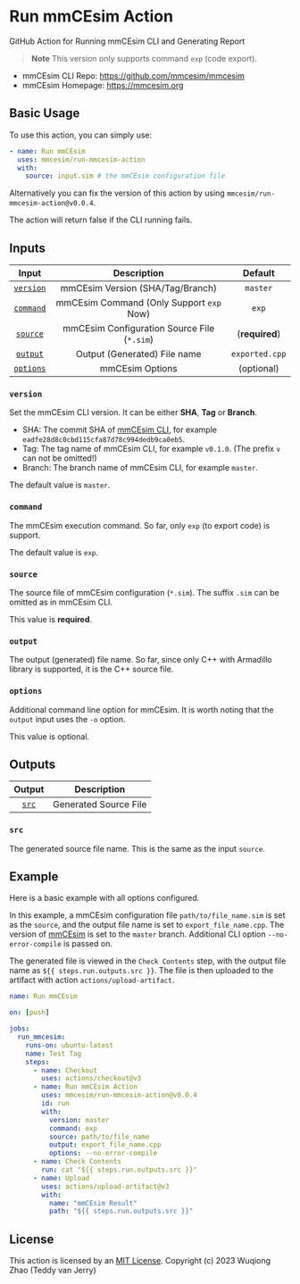 # Run mmCEsim Action
GitHub Action for Running mmCEsim CLI and Generating Report

> **Note** This version only supports command `exp` (code export).

- mmCEsim CLI Repo: https://github.com/mmcesim/mmcesim
- mmCEsim Homepage: https://mmcesim.org

## Basic Usage

To use this action, you can simply use:
```yml
- name: Run mmCEsim
  uses: mmcesim/run-mmcesim-action
  with:
    source: input.sim # the mmCEsim configuration file
```
Alternatively you can fix the version of this action by using
`mmcesim/run-mmcesim-action@v0.0.4`.

The action will return false if the CLI running fails.

## Inputs

| Input | Description | Default |
| :-: | :-: | :-: |
| [`version`](#version) | mmCEsim Version (SHA/Tag/Branch) | `master` |
| [`command`](#command) | mmCEsim Command (Only Support `exp` Now) | `exp` |
| [`source`](#source) | mmCEsim Configuration Source File (`*.sim`) | (**required**) |
| [`output`](#output) | Output (Generated) File name | `exported.cpp` |
| [`options`](#options) | mmCEsim Options | (optional) |

### `version`
Set the mmCEsim CLI version. It can be either **SHA**, **Tag** or **Branch**.
- SHA: The commit SHA of [mmCEsim CLI](https://github.com/mmcesim/mmcesim), for example `eadfe28d8c0cbd115cfa87d78c994dedb9ca0eb5`.
- Tag: The tag name of mmCEsim CLI, for example `v0.1.0`. (The prefix `v` can not be omitted!)
- Branch: The branch name of mmCEsim CLI, for example `master`.

The default value is `master`.

### `command`
The mmCEsim execution command.
So far, only `exp` (to export code) is support.

The default value is `exp`.

### `source`
The source file of mmCEsim configuration (`*.sim`).
The suffix `.sim` can be omitted as in mmCEsim CLI.

This value is **required**.

### `output`
The output (generated) file name.
So far, since only C++ with Armadillo library is supported, it is the C++ source file.

### `options`
Additional command line option for mmCEsim.
It is worth noting that the `output` input uses the `-o` option.

This value is optional.

## Outputs

| Output | Description |
| :-: | :-: |
| [`src`](#src) | Generated Source File |

### `src`
The generated source file name.
This is the same as the input `source`.

## Example

Here is a basic example with all options configured.

In this example, a mmCEsim configuration file `path/to/file_name.sim` is set as the `source`,
and the output file name is set to `export_file_name.cpp`.
The version of [mmCEsim](https://github.com/mmcesim/mmcesim) is set to the `master` branch.
Additional CLI option `--no-error-compile` is passed on.

The generated file is viewed in the `Check Contents` step,
with the output file name as `${{ steps.run.outputs.src }}`.
The file is then uploaded to the artifact with action `actions/upload-artifact`.

```yml
name: Run mmCEsim

on: [push]

jobs:
  run_mmcesim:
    runs-on: ubuntu-latest
    name: Test Tag
    steps:
      - name: Checkout
        uses: actions/checkout@v3
      - name: Run mmCEsim Action
        uses: mmcesim/run-mmcesim-action@v0.0.4
        id: run
        with:
          version: master
          command: exp
          source: path/to/file_name
          output: export_file_name.cpp
          options: --no-error-compile
      - name: Check Contents
        run: cat "${{ steps.run.outputs.src }}"
      - name: Upload
        uses: actions/upload-artifact@v3
        with:
          name: "mmCEsim Result"
          path: "${{ steps.run.outputs.src }}"
```

## License
This action is licensed by an [MIT License](LICENSE).
Copyright (c) 2023 Wuqiong Zhao (Teddy van Jerry)
